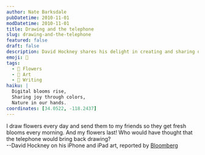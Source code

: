 ```yaml
---
author: Nate Barksdale
pubDatetime: 2010-11-01
modDatetime: 2010-11-01
title: Drawing and the telephone
slug: drawing-and-the-telephone
featured: false
draft: false
description: David Hockney shares his delight in creating and sharing digital flower art with his friends.
emoji: 🌸
tags:
  - 🌸 Flowers
  - 🎨 Art
  - 📝 Writing
haiku: |
  Digital blooms rise,  
  Sharing joy through colors,  
  Nature in our hands.
coordinates: [34.0522, -118.2437]
---
```


I draw flowers every day and send them to my friends so they get fresh blooms every morning. And my flowers last! Who would have thought that the telephone would bring back drawing?  
--David Hockney on his iPhone and iPad art, reported by [Bloomberg](http://web.archive.org/web/20150111161939/http://www.bloomberg.com:80/news/2010-04-25/david-hockney-s-ipad-doodles-evoke-high-tech-stained-glass-martin-gayford.html)
